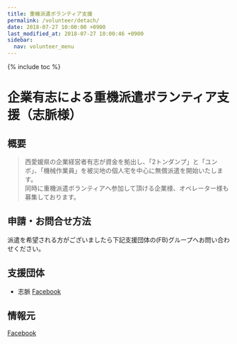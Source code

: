```yaml
---
title: 重機派遣ボランティア支援
permalink: /volunteer/detach/
date: 2018-07-27 10:00:00 +0900
last_modified_at: 2018-07-27 10:00:46 +0900
sidebar:
  nav: volunteer_menu
---
```

{% include toc %}

# 企業有志による重機派遣ボランティア支援（志脈様）

## 概要

> 西愛媛県の企業経営者有志が資金を拠出し、「2トンダンプ」と「ユンボ」、「機械作業員」を被災地の個人宅を中心に無償派遣を開始いたします。<br>
> 同時に重機派遣ボランティアへ参加して頂ける企業様、オペレーター様も募集しております。

## 申請・お問合せ方法

派遣を希望される方がございましたら下記支援団体の(FB)グループへお問い合わせください。

## 支援団体

- 志脈 [Facebook](https://www.facebook.com/groups/673867046300545/)

## 情報元

[Facebook](https://www.facebook.com/yudai.matsunami/posts/1769665696442370)
